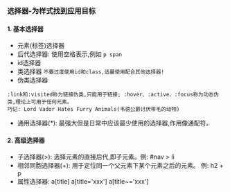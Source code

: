 ### 选择器-为样式找到应用目标

#### 1. 基本选择器
- 元素(标签)选择器
- 后代选择器: 使用空格表示,例如 `p span`
- id选择器
- 类选择器
`不要过度使用id和class,适量使用配合其他选择器!`
- 伪类选择器
```
:link和:visited称为链接伪类,只能用于链接; :hover、:active、:focus称为动态伪类,理论上可用于任何元素。
巧记: Lord Vador Hates Furry Animals(韦德公爵讨厌带毛的动物)
```
- 通用选择器(*): 最强大但是日常中应该最少使用的选择器,作用像通配符。

#### 2. 高级选择器
- 子选择器(>): 选择元素的直接后代,即子元素。例: #nav > li
- 相邻同胞选择器(+): 用于定位同一个父元素下某个元素之后的元素。 例: h2 + p
- 属性选择器: 
a[title]
a[title='xxx']
a[title~='xxx']



